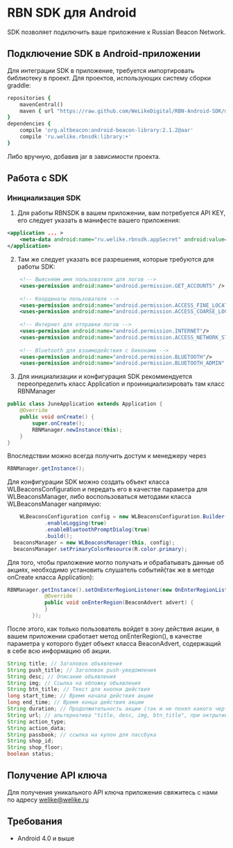 RBN SDK для Android
==============

SDK позволяет подключить ваше приложение к Russian Beacon Network.

## Подключение SDK в Android-приложении

Для интеграции SDK в приложение, требуется импортировать библиотеку в проект. Для проектов, использующих систему сборки graddle:

```ruby
repositories {
    mavenCentral()
    maven { url "https://raw.github.com/WeLikeDigital/RBN-Android-SDK/master" }
}
dependencies {
    compile 'org.altbeacon:android-beacon-library:2.1.2@aar'
    compile 'ru.welike.rbnsdk:library:+'
}
```

Либо вручную, добавив jar в зависимости проекта.

## Работа с SDK

### Инициализация SDK

1) Для работы RBNSDK в вашем приложении, вам потребуется API KEY, его следует указать в манифесте вашего приложения:
```XML
<application ... >
	<meta-data android:name="ru.welike.rbnsdk.appSecret" android:value="<YUOR_API_KEY>" />
</application>
```
2) Там же следует указать все разрешения, которые требуются для работы SDK:
```XML
	<!-- Выясняем имя пользователя для логов -->
	<uses-permission android:name="android.permission.GET_ACCOUNTS" />
	
	<!-- Координаты пользователя -->
	<uses-permission android:name="android.permission.ACCESS_FINE_LOCATION"/>
	<uses-permission android:name="android.permission.ACCESS_COARSE_LOCATION"/>
	
	<!-- Интернет для отправки логов -->
	<uses-permission android:name="android.permission.INTERNET"/>
	<uses-permission android:name="android.permission.ACCESS_NETWORK_STATE"/>
	
	<!-- Bluetooth для взаимодействия с биконами -->
	<uses-permission android:name="android.permission.BLUETOOTH"/>
	<uses-permission android:name="android.permission.BLUETOOTH_ADMIN" />
```

3) Для инициализации и конфигурация SDK рекоммендуется переопределить класс Application и проинициализировать там класс RBNManager
```Java
public class JuneApplication extends Application {
    @Override
    public void onCreate() {
        super.onCreate();
        RBNManager.newInstance(this);
    }
}
```

Впоследствии можно всегда получить достум к менеджеру через 
```Java
RBNManager.getInstance();
```

Для конфигурации SDK можно создать объект класса WLBeaconsConfiguration и передать его в качестве параметра для WLBeaconsManager, либо воспользоваться методами класса WLBeaconsManager напрямую:
```Java
	WLBeaconsConfiguration config = new WLBeaconsConfiguration.Builder()
            .enableLogging(true)
            .enableBluetoothPromptDialog(true)
            .build();
  beaconsManager = new WLBeaconsManager(this, config);
  beaconsManager.setPrimaryColorResource(R.color.primary);
```

Для того, чтобы приложение могло получать и обрабатывать данные об акциях, необходимо установить слушатель событий(так же в методе onCreate класса Application):
```Java
RBNManager.getInstance().setOnEnterRegionListener(new OnEnterRegionListener() {
            @Override
            public void onEnterRegion(BeaconAdvert advert) {
            }
        });
```

После этого, как только пользователь войдет в зону действия акции, в вашем приложении сработает метод onEnterRegion(), в качестве параметра у которого будет объект класса BeaconAdvert, содержащий в себе всю информацию об акции. 
```Java
String title; // Заголовок объявления
String push_title; // Заголовок push-уведомления
String desc; // Описание объявления
String img; // Ссылка на обложку объявления
String btn_title; // Текст для кнопки действия
long start_time; // Время начала действия акции
long end_time; // Время конца действия акции
String duration; // Продолжительность акции (так и не понял какого черта это строка)
String url; // альтернатива "title, desc, img, btn_title", при октрытии пуша отркываем урл в браузере
String action_type;
String action_data;
String passbook; // ссылка на купон для пассбука
String shop_id;
String shop_floor;
boolean status;
```
## Получение API ключа
Для получения уникального API ключа приложения свяжитесь с нами по адресу welike@welike.ru

## Требования

* Android 4.0 и выше
